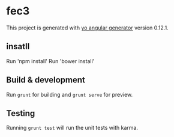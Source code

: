 # fec3

This project is generated with [yo angular generator](https://github.com/yeoman/generator-angular)
version 0.12.1.
## insatll 

Run 'npm install'
Run 'bower install'

## Build & development

Run `grunt` for building and `grunt serve` for preview.

## Testing

Running `grunt test` will run the unit tests with karma.
